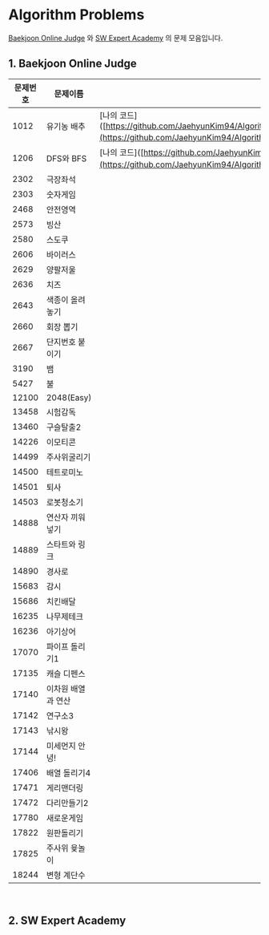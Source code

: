 # Algorithm Problems

[Baekjoon Online Judge](https://www.acmicpc.net/) 와 [SW Expert Academy](https://swexpertacademy.com/main/main.do) 의 문제 모음입니다. 



## 1. Baekjoon Online Judge

| 문제번호 | 문제이름           | 코드                                                         |
| -------- | ------------------ | ------------------------------------------------------------ |
| 1012     | 유기농 배추        | [나의 코드]([https://github.com/JaehyunKim94/Algorithm_Problem/blob/master/BOJ_solve/1012_%EC%9C%A0%EA%B8%B0%EB%86%8D%20%EB%B0%B0%EC%B6%94/b_1012.py](https://github.com/JaehyunKim94/Algorithm_Problem/blob/master/BOJ_solve/1012_유기농 배추/b_1012.py)) |
| 1206     | DFS와 BFS          | [나의 코드]([https://github.com/JaehyunKim94/Algorithm_Problem/blob/master/BOJ_solve/1206_DFS%EC%99%80%20BFS/b_1260.py](https://github.com/JaehyunKim94/Algorithm_Problem/blob/master/BOJ_solve/1206_DFS와 BFS/b_1260.py)) |
| 2302     | 극장좌석           |                                                              |
| 2303     | 숫자게임           |                                                              |
| 2468     | 안전영역           |                                                              |
| 2573     | 빙산               |                                                              |
| 2580     | 스도쿠             |                                                              |
| 2606     | 바이러스           |                                                              |
| 2629     | 양팔저울           |                                                              |
| 2636     | 치즈               |                                                              |
| 2643     | 색종이 올려놓기    |                                                              |
| 2660     | 회장 뽑기          |                                                              |
| 2667     | 단지번호 붙이기    |                                                              |
| 3190     | 뱀                 |                                                              |
| 5427     | 불                 |                                                              |
| 12100    | 2048(Easy)         |                                                              |
| 13458    | 시험감독           |                                                              |
| 13460    | 구슬탈출2          |                                                              |
| 14226    | 이모티콘           |                                                              |
| 14499    | 주사위굴리기       |                                                              |
| 14500    | 테트로미노         |                                                              |
| 14501    | 퇴사               |                                                              |
| 14503    | 로봇청소기         |                                                              |
| 14888    | 연산자 끼워넣기    |                                                              |
| 14889    | 스타트와 링크      |                                                              |
| 14890    | 경사로             |                                                              |
| 15683    | 감시               |                                                              |
| 15686    | 치킨배달           |                                                              |
| 16235    | 나무제테크         |                                                              |
| 16236    | 아기상어           |                                                              |
| 17070    | 파이프 돌리기1     |                                                              |
| 17135    | 캐슬 디펜스        |                                                              |
| 17140    | 이차원 배열과 연산 |                                                              |
| 17142    | 연구소3            |                                                              |
| 17143    | 낚시왕             |                                                              |
| 17144    | 미세먼지 안녕!     |                                                              |
| 17406    | 배열 돌리기4       |                                                              |
| 17471    | 게리맨더링         |                                                              |
| 17472    | 다리만들기2        |                                                              |
| 17780    | 새로운게임         |                                                              |
| 17822    | 원판돌리기         |                                                              |
| 17825    | 주사위 윷놀이      |                                                              |
| 18244    | 변형 계단수        |                                                              |

​	

## 2. SW Expert Academy 